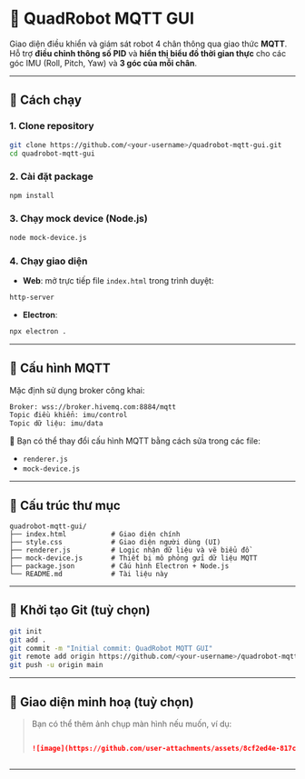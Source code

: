 # 🦿 QuadRobot MQTT GUI

Giao diện điều khiển và giám sát robot 4 chân thông qua giao thức **MQTT**.
Hỗ trợ **điều chỉnh thông số PID** và **hiển thị biểu đồ thời gian thực** cho các góc IMU (Roll, Pitch, Yaw) và **3 góc của mỗi chân**.

---

## 🚀 Cách chạy

### 1. Clone repository

```bash
git clone https://github.com/<your-username>/quadrobot-mqtt-gui.git
cd quadrobot-mqtt-gui
```

### 2. Cài đặt package

```bash
npm install
```

### 3. Chạy mock device (Node.js)

```bash
node mock-device.js
```

### 4. Chạy giao diện

* **Web**: mở trực tiếp file `index.html` trong trình duyệt:
 ```bash
http-server
```

* **Electron**:
```bash
npx electron .
```


---

## 📡 Cấu hình MQTT

Mặc định sử dụng broker công khai:

```bash
Broker: wss://broker.hivemq.com:8884/mqtt
Topic điều khiển: imu/control
Topic dữ liệu: imu/data
```

🔧 Bạn có thể thay đổi cấu hình MQTT bằng cách sửa trong các file:

* `renderer.js`
* `mock-device.js`

---

## 📁 Cấu trúc thư mục

```
quadrobot-mqtt-gui/
├── index.html           # Giao diện chính
├── style.css            # Giao diện người dùng (UI)
├── renderer.js          # Logic nhận dữ liệu và vẽ biểu đồ
├── mock-device.js       # Thiết bị mô phỏng gửi dữ liệu MQTT
├── package.json         # Cấu hình Electron + Node.js
└── README.md            # Tài liệu này
```

---

## 📌 Khởi tạo Git (tuỳ chọn)

```bash
git init
git add .
git commit -m "Initial commit: QuadRobot MQTT GUI"
git remote add origin https://github.com/<your-username>/quadrobot-mqtt-gui.git
git push -u origin main
```

---

## 📸 Giao diện minh hoạ (tuỳ chọn)

> Bạn có thể thêm ảnh chụp màn hình nếu muốn, ví dụ:
>
> ```markdown
>
>![image](https://github.com/user-attachments/assets/8cf2ed4e-817c-4e23-a9ac-02124a21b6e3)
 
> ```

---
